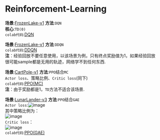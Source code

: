 # Reinforcement-Learning  

**场景**:[FrozenLake-v1](https://www.gymlibrary.dev/environments/toy_text/frozen_lake/)        **方法**:`DQN`  
**核心**:`TD(0)`    
`colab代码`:[DQN](https://github.com/zoujiulong/Reinforcement-Learning/blob/main/DQN.ipynb)  

**场景**:[FrozenLake-v1](https://www.gymlibrary.dev/environments/toy_text/frozen_lake/)        **方法**:`DDQN`  
`colab代码`:[DDQN](https://github.com/zoujiulong/Reinforcement-Learning/blob/main/DQN.ipynb)  
**注**：经验回放不要任意使用，以该场景为例，只有终点奖励值为1，如果经验回放很可能sample都是无用的轨迹，网络学不到任何东西.  

**场景**:[CartPole-v1](https://www.gymlibrary.dev/environments/classic_control/cart_pole/)        **方法**:`PPO`结合`MC`  
`Actor loss`、策略比例、`Critic loss`(同下)  
`colab代码`:[PPO(MC)](https://github.com/zoujiulong/Reinforcement-Learning/blob/main/PPO(MC).ipynb)    
**注**：由于奖励都是1，`TD`方法不适合该场景.  

**场景**:[LunarLander-v3](https://www.gymlibrary.dev/environments/box2d/lunar_lander/)         **方法**:`PPO`结合`GAE`  
`Actor loss`:![image](https://github.com/user-attachments/assets/54754593-d94f-45d3-978e-690870838fd2)  
其中策略比例为：  
![image](https://github.com/user-attachments/assets/bf6c3e78-8fa8-47fc-8159-eaec714e0308)  
`Critic loss`：  
![image](https://github.com/user-attachments/assets/c1d50314-0062-4eda-904b-ca0ede6bdfbe)    
`colab代码`:[PPO(GAE)](https://github.com/zoujiulong/Reinforcement-Learning/blob/main/PPO.ipynb)

